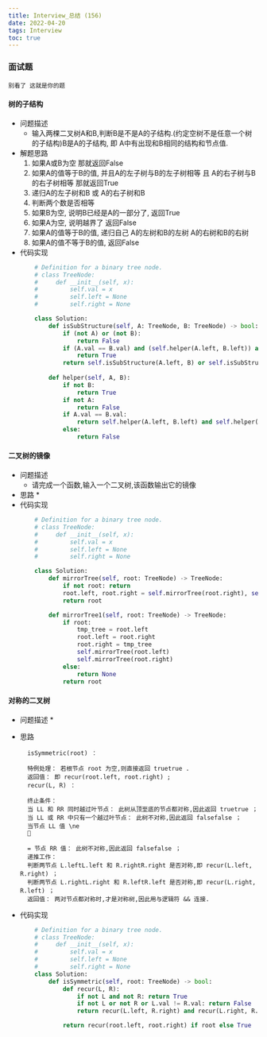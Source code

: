 ```yaml
---
title: Interview_总结 (156)
date: 2022-04-20
tags: Interview
toc: true
---
```


### 面试题
    别看了 这就是你的题

<!-- more -->

#### 树的子结构
- 问题描述
    * 输入两棵二叉树A和B,判断B是不是A的子结构.(约定空树不是任意一个树的子结构)B是A的子结构, 即 A中有出现和B相同的结构和节点值.
- 解题思路
    1. 如果A或B为空 那就返回False
    2. 如果A的值等于B的值, 并且A的左子树与B的左子树相等 且 A的右子树与B的右子树相等 那就返回True
    3. 递归A的左子树和B 或 A的右子树和B
    4. 判断两个数是否相等
    5. 如果B为空, 说明B已经是A的一部分了, 返回True
    6. 如果A为空, 说明越界了 返回False
    7. 如果A的值等于B的值, 递归自己 A的左树和B的左树 A的右树和B的右树
    8. 如果A的值不等于B的值, 返回False
- 代码实现
    ```python
        # Definition for a binary tree node.
        # class TreeNode:
        #     def __init__(self, x):
        #         self.val = x
        #         self.left = None
        #         self.right = None

        class Solution:
            def isSubStructure(self, A: TreeNode, B: TreeNode) -> bool:
                if (not A) or (not B):
                    return False
                if (A.val == B.val) and (self.helper(A.left, B.left)) and (self.helper(A.right, B.right)):
                    return True
                return self.isSubStructure(A.left, B) or self.isSubStructure(A.right, B)
            
            def helper(self, A, B):
                if not B:
                    return True
                if not A:
                    return False
                if A.val == B.val:
                    return self.helper(A.left, B.left) and self.helper(A.right, B.right)
                else:
                    return False
    ```

#### 二叉树的镜像
- 问题描述
    * 请完成一个函数,输入一个二叉树,该函数输出它的镜像
- 思路
    * 
- 代码实现
    ```python
        # Definition for a binary tree node.
        # class TreeNode:
        #     def __init__(self, x):
        #         self.val = x
        #         self.left = None
        #         self.right = None

        class Solution:
            def mirrorTree(self, root: TreeNode) -> TreeNode:
                if not root: return
                root.left, root.right = self.mirrorTree(root.right), self.mirrorTree(root.left)
                return root

            def mirrorTree1(self, root: TreeNode) -> TreeNode:
                if root:
                    tmp_tree = root.left
                    root.left = root.right
                    root.right = tmp_tree
                    self.mirrorTree(root.left)
                    self.mirrorTree(root.right)
                else:
                    return None
                return root
    ```

#### 对称的二叉树
- 问题描述
    * 
- 思路

        isSymmetric(root) ：

        特例处理： 若根节点 root 为空,则直接返回 truetrue .
        返回值： 即 recur(root.left, root.right) ;
        recur(L, R) ：

        终止条件：
        当 LL 和 RR 同时越过叶节点： 此树从顶至底的节点都对称,因此返回 truetrue ；
        当 LL 或 RR 中只有一个越过叶节点： 此树不对称,因此返回 falsefalse ；
        当节点 LL 值 \ne 
        
        ​
        = 节点 RR 值： 此树不对称,因此返回 falsefalse ；
        递推工作：
        判断两节点 L.leftL.left 和 R.rightR.right 是否对称,即 recur(L.left, R.right) ；
        判断两节点 L.rightL.right 和 R.leftR.left 是否对称,即 recur(L.right, R.left) ；
        返回值： 两对节点都对称时,才是对称树,因此用与逻辑符 && 连接.

- 代码实现
    ```python
        # Definition for a binary tree node.
        # class TreeNode:
        #     def __init__(self, x):
        #         self.val = x
        #         self.left = None
        #         self.right = None
        class Solution:
            def isSymmetric(self, root: TreeNode) -> bool:
                def recur(L, R):
                    if not L and not R: return True
                    if not L or not R or L.val != R.val: return False
                    return recur(L.left, R.right) and recur(L.right, R.left)

                return recur(root.left, root.right) if root else True
    ```

